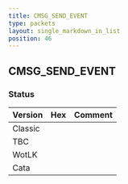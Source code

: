 ```yaml
---
title: CMSG_SEND_EVENT
type: packets
layout: single_markdown_in_list
position: 46
---
```


## CMSG_SEND_EVENT

### Status

Version | Hex | Comment
---------- | ---------- | ---------- 
Classic |  |  
TBC |  |  
WotLK |  |  
Cata |  |  
